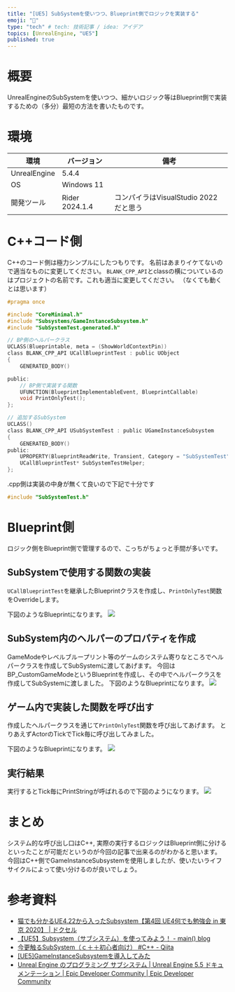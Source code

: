```yaml
---
title: "[UE5] SubSystemを使いつつ、Blueprint側でロジックを実装する"
emoji: "🔧"
type: "tech" # tech: 技術記事 / idea: アイデア
topics: [UnrealEngine, "UE5"]
published: true
---
```


# 概要
UnrealEngineのSubSystemを使いつつ、細かいロジック等はBlueprint側で実装するための（多分）最短の方法を書いたものです。

# 環境

| 環境       | バージョン | 備考       |
|------------|------------|------------|
| UnrealEngine | 5.4.4     ||
| OS         | Windows 11 ||
| 開発ツール   | Rider 2024.1.4 | コンパイラはVisualStudio 2022だと思う|

# C++コード側
C++のコード側は極力シンプルにしたつもりです。
名前はあまりイケてないので適当なものに変更してください。
`BLANK_CPP_API`とclassの横についているのはプロジェクトの名前です。これも適当に変更してください。
（なくても動くとは思います）

``` C++:SubSystemTest.h
#pragma once

#include "CoreMinimal.h"
#include "Subsystems/GameInstanceSubsystem.h"
#include "SubSystemTest.generated.h"

// BP側のヘルパークラス
UCLASS(Blueprintable, meta = (ShowWorldContextPin))
class BLANK_CPP_API UCallBlueprintTest : public UObject
{
	GENERATED_BODY()

public:
	// BP側で実装する関数
	UFUNCTION(BlueprintImplementableEvent, BlueprintCallable)
	void PrintOnlyTest();
};

// 追加するSubSystem
UCLASS()
class BLANK_CPP_API USubSystemTest : public UGameInstanceSubsystem
{
	GENERATED_BODY()
public:
	UPROPERTY(BlueprintReadWrite, Transient, Category = "SubSystemTest")
	UCallBlueprintTest* SubSystemTestHelper;
};
```

.cpp側は実装の中身が無くて良いので下記で十分です
``` C++:SubSystemTest.cpp
#include "SubSystemTest.h"
```

# Blueprint側
ロジック側をBlueprint側で管理するので、こっちがちょっと手間が多いです。

## SubSystemで使用する関数の実装
`UCallBlueprintTest`を継承したBlueprintクラスを作成し、`PrintOnlyTest`関数をOverrideします。

下図のようなBlueprintになります。
![](https://storage.googleapis.com/zenn-user-upload/00eb5e2113b6-20241109.png)

## SubSystem内のヘルパーのプロパティを作成
GameModeやレベルブループリント等のゲームのシステム寄りなところでヘルパークラスを作成してSubSystemに渡してあげます。
今回はBP_CustomGameModeというBlueprintを作成し、その中でヘルパークラスを作成してSubSystemに渡しました。
下図のようなBlueprintになります。
![](https://storage.googleapis.com/zenn-user-upload/568ab608ed70-20241109.png)

## ゲーム内で実装した関数を呼び出す
作成したヘルパークラスを通じて`PrintOnlyTest`関数を呼び出してあげます。
とりあえずActorのTickでTick毎に呼び出してみました。

下図のようなBlueprintになります。
![](https://storage.googleapis.com/zenn-user-upload/36b751093b57-20241109.png)

## 実行結果
実行するとTick毎にPrintStringが呼ばれるので下図のようになります。
![](https://storage.googleapis.com/zenn-user-upload/ff46f866ff3f-20241109.gif)

# まとめ
システム的な呼び出し口はC++, 実際の実行するロジックはBlueprint側に分けるといったことが可能だというのが今回の記事で出来るのがわかると思います。
今回はC++側でGameInstanceSubsystemを使用しましたが、使いたいライフサイクルによって使い分けるのが良いでしょう。

# 参考資料
- [猫でも分かるUE4\.22から入ったSubsystem【第4回 UE4何でも勉強会 in 東京 2020】 \| ドクセル](https://www.docswell.com/s/EpicGamesJapan/KY18EZ-UE4_AllStudy04_Subsystem)
- [【UE5】Subsystem（サブシステム）を使ってみよう！ \- main\(\) blog](https://www.main-function.com/entry/2024/06/29/085923)
- [今更触るSubSystem（ｃ＋＋初心者向け） \#C\+\+ \- Qiita](https://qiita.com/tukigaselio/items/7641ac38aabb9996963d)
- [\[UE5\]GameInstanceSubsystemを導入してみた](https://zenn.dev/pate_techmemo/articles/673138c94a494e)
- [Unreal Engine のプログラミング サブシステム \| Unreal Engine 5\.5 ドキュメンテーション \| Epic Developer Community \| Epic Developer Community](https://dev.epicgames.com/documentation/ja-jp/unreal-engine/programming-subsystems-in-unreal-engine)